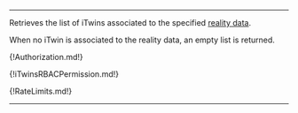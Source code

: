 ---

Retrieves the list of iTwins associated to the specified [reality data](https://www.itwinjs.org/learning/glossary/#realitydata).

When no iTwin is associated to the reality data, an empty list is returned.

{!Authorization.md!}

{!iTwinsRBACPermission.md!}

{!RateLimits.md!}

---